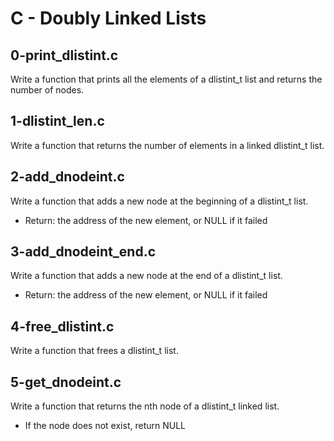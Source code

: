 # C - Doubly Linked Lists

## 0-print_dlistint.c
Write a function that prints all the elements of a dlistint_t list and returns the number of nodes.

## 1-dlistint_len.c
Write a function that returns the number of elements in a linked dlistint_t list.

## 2-add_dnodeint.c
Write a function that adds a new node at the beginning of a dlistint_t list.
- Return: the address of the new element, or NULL if it failed

## 3-add_dnodeint_end.c
Write a function that adds a new node at the end of a dlistint_t list.
- Return: the address of the new element, or NULL if it failed

## 4-free_dlistint.c
Write a function that frees a dlistint_t list.

## 5-get_dnodeint.c
Write a function that returns the nth node of a dlistint_t linked list.
- If the node does not exist, return NULL
